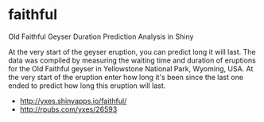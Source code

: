 faithful
========

Old Faithful Geyser Duration Prediction Analysis in Shiny

At the very start of the geyser eruption, you can predict long it will last. The data was compiled by measuring the waiting time and duration of eruptions for the Old Faithful geyser in Yellowstone National Park, Wyoming, USA. At the very start of the eruption enter how long it's been since the last one ended to predict how long this eruption will last.

* http://yxes.shinyapps.io/faithful/
* http://rpubs.com/yxes/26593
